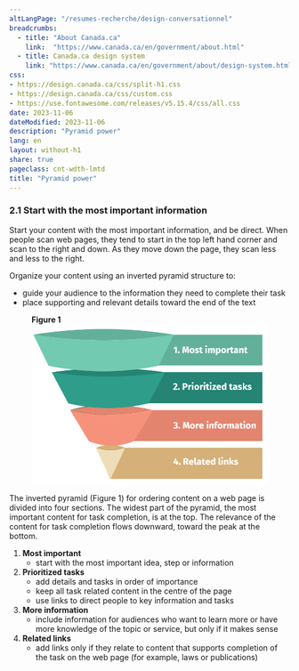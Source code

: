 ```yaml
---
altLangPage: "/resumes-recherche/design-conversationnel"
breadcrumbs:
  - title: "About Canada.ca"
    link:  "https://www.canada.ca/en/government/about.html"
  - title: Canada.ca design system
    link: "https://www.canada.ca/en/government/about/design-system.html"
css:
- https://design.canada.ca/css/split-h1.css
- https://design.canada.ca/css/custom.css
- https://use.fontawesome.com/releases/v5.15.4/css/all.css
date: 2023-11-06
dateModified: 2023-11-06
description: "Pyramid power"
lang: en
layout: without-h1
share: true
pageclass: cnt-wdth-lmtd
title: "Pyramid power"
---
```

<h3>2.1 Start with the most important information</h3>
<p>Start your content with the most important information, and be direct. When people scan web pages, they tend to start in the top left hand corner and scan to the right and down. As they move down the page, they scan less and less to the right.</p>
<p>Organize your content using an inverted pyramid structure to:</p>
<ul>
  <li>guide your audience to the information they need to complete their task </li>
  <li>place supporting and relevant details toward the end of the text </li>
</ul>
<figure class="mrgn-bttm-lg">
  <figcaption><strong>Figure 1</strong></figcaption>
  <img alt="Pyramid upside down showing how to start a web page with key information first." class="img-responsive" id="fig1" src="./images/pyramid-eng-01.png" /></figure>
<p>The inverted pyramid (Figure 1) for ordering content on a web page is divided into four sections.  The widest part of the pyramid, the most important content for task completion, is at the top.   The relevance of the content for task completion flows downward, toward the peak at the bottom.</p>
<ol>
  <li><strong>Most important</strong>
    <ul>
      <li>start with the most important idea, step or information</li>
    </ul>
  </li>
  <li><strong>Prioritized tasks</strong>
    <ul>
      <li>add details and tasks in order of importance</li>
      <li>keep all task related content in the centre of the page</li>
      <li>use links to direct people to key information and tasks</li>
    </ul>
  </li>
  <li><strong>More information</strong>
    <ul>
      <li>include information for audiences who want to learn more or have more knowledge of the topic or service, but only if it makes sense</li>
    </ul>
  </li>
  <li><strong>Related links</strong>
    <ul>
      <li>add links only if they relate to content that supports completion of the task on the web page (for example, laws or publications)</li>
    </ul>
  </li>
</ol>
